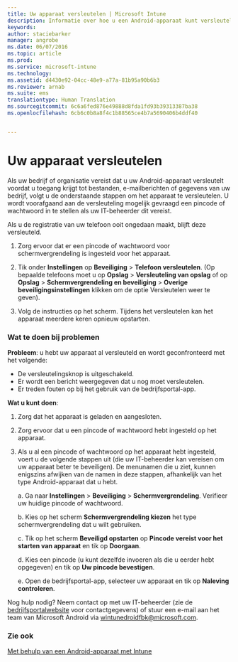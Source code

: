 ```yaml
---
title: Uw apparaat versleutelen | Microsoft Intune
description: Informatie over hoe u een Android-apparaat kunt versleutelen
keywords: 
author: staciebarker
manager: angrobe
ms.date: 06/07/2016
ms.topic: article
ms.prod: 
ms.service: microsoft-intune
ms.technology: 
ms.assetid: d4430e92-04cc-48e9-a77a-81b95a90b6b3
ms.reviewer: arnab
ms.suite: ems
translationtype: Human Translation
ms.sourcegitcommit: 6c6a6fed876e49888d8fda1fd93b39313387ba38
ms.openlocfilehash: 6cb6c0b8a8f4c1b88565ce4b7a5690406b4ddf40


---
```



# Uw apparaat versleutelen

Als uw bedrijf of organisatie vereist dat u uw Android-apparaat versleutelt voordat u toegang krijgt tot bestanden, e-mailberichten of gegevens van uw bedrijf, volgt u de onderstaande stappen om het apparaat te versleutelen. U wordt voorafgaand aan de versleuteling mogelijk gevraagd een pincode of wachtwoord in te stellen als uw IT-beheerder dit vereist.

Als u de registratie van uw telefoon ooit ongedaan maakt, blijft deze versleuteld.

1.  Zorg ervoor dat er een pincode of wachtwoord voor schermvergrendeling is ingesteld voor het apparaat.

2.  Tik onder **Instellingen** op **Beveiliging** &gt; **Telefoon versleutelen**.
    (Op bepaalde telefoons moet u op **Opslag** &gt; **Versleuteling van opslag** of op **Opslag** &gt; **Schermvergrendeling en beveiliging** &gt; **Overige beveiligingsinstellingen** klikken om de optie Versleutelen weer te geven).

3.  Volg de instructies op het scherm. Tijdens het versleutelen kan het apparaat meerdere keren opnieuw opstarten.

### Wat te doen bij problemen
**Probleem**: u hebt uw apparaat al versleuteld en wordt geconfronteerd met het volgende:

- De versleutelingsknop is uitgeschakeld.
- Er wordt een bericht weergegeven dat u nog moet versleutelen.
- Er treden fouten op bij het gebruik van de bedrijfsportal-app.

**Wat u kunt doen**: 

1. Zorg dat het apparaat is geladen en aangesloten.

2. Zorg ervoor dat u een pincode of wachtwoord hebt ingesteld op het apparaat.

3. Als u al een pincode of wachtwoord op het apparaat hebt ingesteld, voert u de volgende stappen uit (die uw IT-beheerder kan vereisen om uw apparaat beter te beveiligen). De menunamen die u ziet, kunnen enigszins afwijken van de namen in deze stappen, afhankelijk van het type Android-apparaat dat u hebt.

    a. Ga naar **Instellingen** > **Beveiliging** > **Schermvergrendeling**. Verifieer uw huidige pincode of wachtwoord.

    b. Kies op het scherm **Schermvergrendeling kiezen** het type schermvergrendeling dat u wilt gebruiken.

    c. Tik op het scherm **Beveiligd opstarten** op **Pincode vereist voor het starten van apparaat** en tik op **Doorgaan**.

    d. Kies een pincode (u kunt dezelfde invoeren als die u eerder hebt opgegeven) en tik op **Uw pincode bevestigen**.

    e. Open de bedrijfsportal-app, selecteer uw apparaat en tik op **Naleving controleren**.

Nog hulp nodig? Neem contact op met uw IT-beheerder (zie de [bedrijfsportalwebsite](http://portal.manage.microsoft.com) voor contactgegevens) of stuur een e-mail aan het team van Microsoft Android via wintunedroidfbk@microsoft.com.

### Zie ook
[Met behulp van een Android-apparaat met Intune](using-your-android-device-with-intune.md)



<!--HONumber=Aug16_HO2-->


